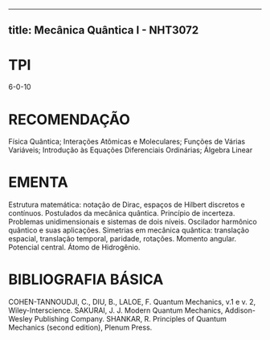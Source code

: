 
---
title: Mecânica Quântica I - NHT3072 
---

# TPI

6-0-10

# RECOMENDAÇÃO

Física Quântica; Interações Atômicas e Moleculares; Funções de Várias Variáveis; Introdução às Equações Diferenciais Ordinárias; Álgebra Linear

# EMENTA

Estrutura matemática: notação de Dirac, espaços de Hilbert discretos e contínuos. Postulados da mecânica quântica. Princípio de incerteza. Problemas unidimensionais e sistemas de dois níveis. Oscilador harmônico quântico e suas aplicações. Simetrias em mecânica quântica: translação espacial, translação temporal, paridade, rotações. Momento angular. Potencial central. Átomo de Hidrogênio.

# BIBLIOGRAFIA BÁSICA

COHEN-TANNOUDJI, C., DIU, B., LALOE, F. Quantum Mechanics, v.1 e v. 2, Wiley-Interscience.
SAKURAI, J. J. Modern Quantum Mechanics, Addison-Wesley Publishing Company.
SHANKAR, R. Principles of Quantum Mechanics (second edition), Plenum Press.
        